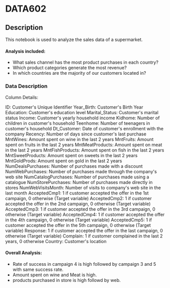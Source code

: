 # DATA602

## Description

This notebook is used to analyze the sales data of a supermarket.

#### Analysis included:

* What sales channel has the most product purchases in each country?
* Which product categories generate the most revenue?
* In which countries are the majority of our customers located in?

### Data Description
Column Details:

ID: Customer's Unique Identifier
Year_Birth: Customer's Birth Year
Education: Customer's education level
Marital_Status: Customer's marital status
Income: Customer's yearly household income
Kidhome: Number of children in customer's household
Teenhome: Number of teenagers in customer's household
Dt_Customer: Date of customer's enrollment with the company
Recency: Number of days since customer's last purchase
MntWines: Amount spent on wine in the last 2 years
MntFruits: Amount spent on fruits in the last 2 years
MntMeatProducts: Amount spent on meat in the last 2 years
MntFishProducts: Amount spent on fish in the last 2 years
MntSweetProducts: Amount spent on sweets in the last 2 years
MntGoldProds: Amount spent on gold in the last 2 years
NumDealsPurchases: Number of purchases made with a discount
NumWebPurchases: Number of purchases made through the company's web site
NumCatalogPurchases: Number of purchases made using a catalogue
NumStorePurchases: Number of purchases made directly in stores
NumWebVisitsMonth: Number of visits to company's web site in the last month
AcceptedCmp1: 1 if customer accepted the offer in the 1st campaign, 0 otherwise (Target variable)
AcceptedCmp2: 1 if customer accepted the offer in the 2nd campaign, 0 otherwise (Target variable)
AcceptedCmp3: 1 if customer accepted the offer in the 3rd campaign, 0 otherwise (Target variable)
AcceptedCmp4: 1 if customer accepted the offer in the 4th campaign, 0 otherwise (Target variable)
AcceptedCmp5: 1 if customer accepted the offer in the 5th campaign, 0 otherwise (Target variable)
Response: 1 if customer accepted the offer in the last campaign, 0 otherwise (Target variable)
Complain: 1 if customer complained in the last 2 years, 0 otherwise
Country: Customer's location

#### Overall Analysis:
* Rate of success in campaign 4 is high followed by campaign 3 and 5 with same success rate.
* Amount spent on wine and Meat is high.
* products purchased in store is high followd by web.
